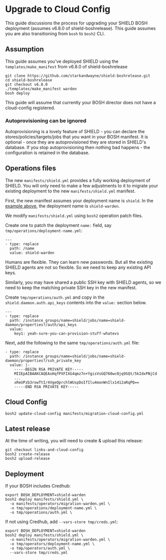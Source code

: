 # Upgrade to Cloud Config

This guide discussions the process for upgrading your SHIELD BOSH deployment (assumes v6.8.0 of shield-boshrelease). This guide assumes you are also transitioning from `bosh` to `bosh2` CLI.

## Assumption

This guide assumes you've deployed SHIELD using the `templates/make_manifest` from v6.8.0 of shield-boshrelease

```
git clone https://github.com/starkandwayne/shield-boshrelease.git
cd shield-boshrelease
git checkout v6.8.0
./templates/make_manifest warden
bosh deploy
```

This guide will assume that currently your BOSH director does not have a cloud-config registered.

### Autoprovisioning can be ignored

Autoprovisioning is a lovely feature of SHIELD - you can declare the stores/policies/targets/jobs that you want in your BOSH manifest. It is optional - once they are autoprovisioned they are stored in SHIELD's database. If you stop autoprovisioning then nothing bad happens - the configuration is retained in the database.

## Operations files

The new `manifests/shield.yml` provides a fully working deployment of SHIELD. You will only need to make a few adjustments to it to migrate your existing deployment to the new `manifests/shield.yml` manifest.

First, the new manifest assumes your deployment name is `shield`. In the [example above](#assumptions), the deployment name is `shield-warden`.

We modify `manifests/shield.yml` using `bosh2` operation patch files.

Create one to patch the deployment `name:` field, say `tmp/operations/deployment-name.yml`:

```
---
- type: replace
  path: /name
  value: shield-warden
```

Humans are flexible. They can learn new passwords. But all the existing SHIELD agents are not so flexible. So we need to keep any existing API keys.

Similarly, you may have shared a public SSH key with SHIELD agents, so we need to keep the matching private SSH key in the new manifest.

Create `tmp/operations/auth.yml` and copy in the `shield.daemon.auth.api_keys` contents into the `value:` section below.

```
---
- type: replace
  path: /instance_groups/name=shield/jobs/name=shield-daemon/properties?/auth/api_keys
  value:
    key1: yeah-sure-you-can-provision-stuff-whatevs
```

Next, add the following to the same `tmp/operations/auth.yml` file:

```
- type: replace
  path: /instance_groups/name=shield/jobs/name=shield-daemon/properties?/ssh_private_key
  value: |-
    -----BEGIN RSA PRIVATE KEY-----
    MIIEpAIBAAKCAQEAsHqfPXFIXG4qmz7n+YgisVsGQ760wc0jq9SQt/5kIdxPNjCd
    ...
    xReUPzb3rowTtI/4VgeOprchlWUspDoIfIlu4monWnIlx1412aRqPQ==
    -----END RSA PRIVATE KEY-----
```

## Cloud Config

```
bosh2 update-cloud-config manifests/migration-cloud-config.yml
```

## Latest release

At the time of writing, you will need to create & upload this release:

```
git checkout links-and-cloud-config
bosh2 create-release
bosh2 upload-release
```

## Deployment

If your BOSH includes Credhub:

```
export BOSH_DEPLOYMENT=shield-warden
bosh2 deploy manifests/shield.yml \
  -o manifests/operators/migration-warden.yml \
  -o tmp/operations/deployment-name.yml \
  -o tmp/operations/auth.yml \
```

If not using Credhub, add `--vars-store tmp/creds.yml`:

```
export BOSH_DEPLOYMENT=shield-warden
bosh2 deploy manifests/shield.yml \
  -o manifests/operators/migration-warden.yml \
  -o tmp/operators/deployment-name.yml \
  -o tmp/operators/auth.yml \
  --vars-store tmp/creds.yml
```
